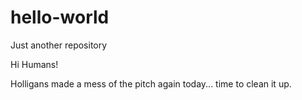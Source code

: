 # hello-world
Just another repository

Hi Humans! 

Holligans made a mess of the pitch again today... time to clean it up.
